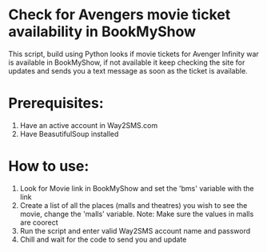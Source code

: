 # Check for Avengers movie ticket availability in BookMyShow
This script, build using Python looks if movie tickets for Avenger Infinity war is available in BookMyShow, if not available it keep checking the site for updates and sends you a text message as soon as the ticket is available. 

# Prerequisites:
1. Have an active account in Way2SMS.com
2. Have BeasutifulSoup installed

# How to use:
1. Look for Movie link in BookMyShow and set the 'bms' variable with the link
2. Create a list of all the places (malls and theatres) you wish to see the movie, change the 'malls' variable. Note: Make sure the values in malls are coorect
3. Run the script and enter valid Way2SMS account name and password
4. Chill and wait for the code to send you and update
